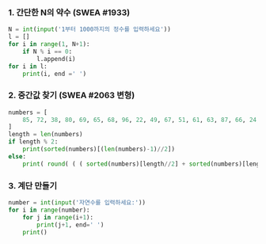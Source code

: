 ### 1. 간단한 N의 약수 (SWEA #1933)

```python
N = int(input('1부터 1000까지의 정수를 입력하세요'))
l = []
for i in range(1, N+1):
    if N % i == 0:
        l.append(i)
for i in l:
    print(i, end =' ')
```



### 2. 중간값 찾기 (SWEA #2063 변형)

```python
numbers = [
    85, 72, 38, 80, 69, 65, 68, 96, 22, 49, 67, 51, 61, 63, 87, 66, 24, 80, 83, 71, 60, 64, 52, 90, 60, 49, 31, 23, 99, 94, 11, 25, 24, 
]
length = len(numbers)
if length % 2:
    print(sorted(numbers)[(len(numbers)-1)//2])
else:
    print( round( ( ( sorted(numbers)[length//2] + sorted(numbers)[length//2-1] ) / 2 ), 2) )
```



### 3. 계단 만들기

```python
number = int(input('자연수를 입력하세요:'))
for i in range(number):
    for j in range(i+1):
        print(j+1, end=' ')
    print()
```

